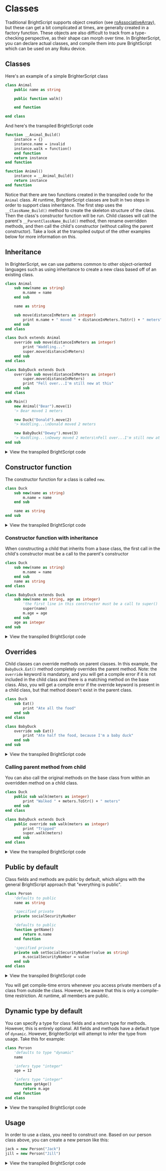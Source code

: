 # Classes
Traditional BrightScript supports object creation (see [roAssociativeArray](https://developer.roku.com/docs/references/brightscript/components/roassociativearray.md)), but these can get a bit complicated at times, are generally created in a factory function. These objects are also difficult to track from a type-checking perspective, as their shape can morph over time. In BrighterScript, you can declare actual classes, and compile them into pure BrightScript which can be used on any Roku device.

## Classes
Here's an example of a simple BrighterScript class

```vb
class Animal
    public name as string

    public function walk()

    end function

end class
```

And here's the transpiled BrightScript code
  
```vb
function __Animal_Build()
    instance = {}
    instance.name = invalid
    instance.walk = function()
    end function
    return instance
end function

function Animal()
    instance = __Animal_Build()
    return instance
end function
```

Notice that there are two functions created in the transpiled code for the `Animal` class. At runtime, BrighterScript classes are built in two steps in order to support class inheritance. The first step uses the `__ClassName_Build()` method to create the skeleton structure of the class. Then the class's constructor function will be run. Child classes will call the parent's `__ParentClassName_Build()` method, then rename overridden  methods, and then call the child's constructor (without calling the parent constructor). Take a look at the transpiled output of the other examples below for more information on this. 


## Inheritance
In BrighterScript, we can use patterns common to other object-oriented languages such as using inheritance to create a new class based off of an existing class.
```vb
class Animal
    sub new(name as string)
        m.name = name
    end sub

    name as string

    sub move(distanceInMeters as integer)
        print m.name + " moved " + distanceInMeters.ToStr() + " meters"
    end sub
end class

class Duck extends Animal
    override sub move(distanceInMeters as integer)
        print "Waddling..."
        super.move(distanceInMeters)
    end sub
end class

class BabyDuck extends Duck
    override sub move(distanceInMeters as integer)
        super.move(distanceInMeters)
        print "Fell over...I'm still new at this"
    end sub
end class

sub Main()
    new Animal("Bear").move(1) 
    '> Bear moved 1 meters

    new Duck("Donald").move(2) 
    '> Waddling...\nDonald moved 2 meters

    new BabyDuck("Dewey").move(3) 
    '> Waddling...\nDewey moved 2 meters\nFell over...I'm still new at this
end sub
```
<details>
  <summary>View the transpiled BrightScript code</summary>
  
```vb
function __Animal_Build()
    instance = {}
    instance.new = sub(name as string)
        m.Name = name
    end sub
    instance.name = invalid,
    instance.move = sub(distanceInMeters as integer)
        print m.name + " moved " + distanceInMeters.ToStr() + " meters"
    end sub
    return instance
end function
function Animal(name as string)
    instance = __Animal_Build()
    instance.new(name)
    return instance
end function

function __Duck_Build()
    instance =__Animal_Build()
    instance.super0_move = instance.move
    instance.move = sub(distanceInMeters as integer)
        print "Waddling..."
        m.super0_move(distanceInMeters)
    end sub
    return instance
end function
function Duck(name as string)
    instance = __Duck_Build()
    instance.new(name)
    return instance
end function

function __BabyDuck_Build()
    instance = __Duck_Build()
    instance.super1_move = instance.move
    instance.move = sub(distanceInMeters as integer)
        instance.super1_move(distanceInMeters)
    end sub
    return instance
end function
function BabyDuck(name as string)
    instance = __BabyDuck_Build()
    instance.new(name)
    return instance
end function


sub Main()
    Animal("Bear").move(1) 
    '> Bear moved 1 meters

    Duck("Donald").move(2) 
    '> Waddling...\nDonald moved 2 meters

    BabyDuck("Dewey").move(3) 
    '> Waddling...\nDewey moved 2 meters\nFell over...I'm still new at this
end sub
```
</details>


## Constructor function
The constructor function for a class is called `new`. 

```vb
class Duck
    sub new(name as string)
        m.name = name
    end sub

    name as string
end sub
```

<details>
  <summary>View the transpiled BrightScript code</summary>
  
```vb
function __Duck_Build()
    instance = {}
    instance.new = sub(name as string)
        m.name = name
    end sub
    instance.name = invalid
    return instance
end function

function Duck(name as string)
    instance = __Duck_Build()
    instance.new(name)
    return instance
end function
```
</details>

### Constructor function with inheritance
When constructing a child that inherits from a base class, the first call in the child's constructor must be a call to the parent's constructor

```vb
class Duck
    sub new(name as string)
        m.name = name
    end sub
    name as string
end class

class BabyDuck extends Duck
    sub new(name as string, age as integer)
        'the first line in this constructor must be a call to super()
        super(name)
        m.age = age
    end sub
    age as integer
end sub
```

<details>
  <summary>View the transpiled BrightScript code</summary>
  
```vb
function __Duck_Build
    instance = {}
    instance.new = sub(name as string)
        m.name = name
    end sub
    instance.name = invalid
    return instance
end function
function Duck(name as string)
    instance = __Duck_Build()
    instance.new(name)
    return instance
end function

function __BabyDuck_Build(name as string, age as integer)
    instance = __Duck_Build()
    instance.super0_new = m.new
    instance.new = sub(name as string, age)
        m.super0_new(name)
    end sub
    instance.age = age
end function
function BabyDuck(name as string, age as integer)
    instance = __BabyDuck_Build()
    instance.new(name, age)
    return instance
end function

```
</details>

## Overrides
Child classes can override methods on parent classes. In this example, the `BabyDuck.Eat()` method completely overrides the parent method. Note: the `override` keyword is mandatory, and you will get a compile error if it is not included in the child class and there is a matching method on the base class. Also, you will get a compile error if the override keyword is present in a child class, but that method doesn't exist in the parent class. 

```vb
class Duck
    sub Eat()
        print "Ate all the food"
    end sub
end class

class BabyDuck
    override sub Eat()
        print "Ate half the food, because I'm a baby duck"
    end sub
end sub

```

<details>
  <summary>View the transpiled BrightScript code</summary>
  
```vb
function __Duck_Build
    instance = {}
    return instance
end function
function Duck(name as string)
    instance = __Duck_Build()
    return instance
end function

function __BabyDuck_Build(name as string, age as integer)
    instance = __Duck_Build()
    instance.age = age
end function
function BabyDuck(name as string, age as integer)
    instance = __BabyDuck_Build()
    return instance
end function
```
</details>

### Calling parent method from child
You can also call the original methods on the base class from within an overridden method on a child class. 

```vb
class Duck
    public sub walk(meters as integer)
        print "Walked " + meters.ToStr() + " meters"
    end sub
end class

class BabyDuck extends Duck
    public override sub walk(meters as integer)
        print "Tripped"
        super.walk(meters)
    end sub
end class

```
<details>
  <summary>View the transpiled BrightScript code</summary>
  
```vb
function __Duck_Build
    instance = {}
    instance.walk = sub(meters as integer)
        print "Walked " + meters.ToStr() + " meters"
    end sub
    return instance
end function
function Duck(name as string)
    instance = __Duck_Build()
    return instance
end function

function __BabyDuck_Build(name as string, age as integer)
    instance = __Duck_Build()
    instance.super0_Walk = instance.walk
    instance.walk = sub(meters as integer)
        print "Tripped"
        m.super0_walk(meters)
    end sub
end function
function BabyDuck(name as string, age as integer)
    instance = __BabyDuck_Build()
    return instance
end function
```
</details>

## Public by default
Class fields and methods are public by default, which aligns with the general BrightScript approach that "everything is public". 

```vb
class Person
    'defaults to public
    name as string

    'specified private
    private socialSecurityNumber

    'defaults to public
    function getName()
        return m.name
    end function

    'specified private
    private sub setSocialSecurityNumber(value as string)
        m.socialSecurityNumber = value
    end sub
end class
```
<details>
  <summary>View the transpiled BrightScript code</summary>
  
```vb
function Person()
    instance = {}
    'defaults to public
    instance.name = invalid,
    
    'specified private
    instance.socialSecurityNumber = invalid
    
    'defaults to public
    instance.getName = function()
        return m.name
    end function

    'specified private
    instance.setSocialSecurityNumber = sub(value as string)
        m.socialSecurityNumber = value
    end sub
    return instance
end function
```
</details>

You will get compile-time errors whenever you access private members of a class from outside the class. However, be aware that this is only a compile-time restriction. At runtime, all members are public.

## Dynamic type by default
You can specify a type for class fields and a return type for methods. However, this is entirely optional. All fields and methods have a default type of `dynamic`. However, BrighterScript will attempt to infer the type from usage. Take this for example:

```vb
class Person
    'defaults to type "dynamic"
    name

    'infers type "integer"
    age = 12

    'infers type "integer"
    function getAge()
        return m.age
    end function
end class
```
<details>
  <summary>View the transpiled BrightScript code</summary>
  
```vb
function Person()
    instance = {}

    'defaults to type "dynamic"
    instance.name = invalid

    'infers type "integer"
    instance.age = 12

    'infers type "integer"
    instance.getAge = function()
        return m.age
    end function
    return instance
end function
```
</details>

## Usage
In order to use a class, you need to construct one. Based on our person class above, you can create a new person like this:

```vb
jack = new Person("Jack")
jill = new Person("Jill")
```
<details>
  <summary>View the transpiled BrightScript code</summary>
  
```vb
jack = Person("Jack")
jill = Person("Jill")
```
</details>

